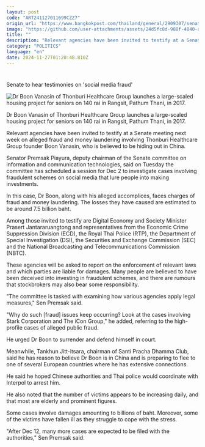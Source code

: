 ```yaml
---
layout: post
code: "ART241127011699CZZ7"
origin_url: "https://www.bangkokpost.com/thailand/general/2909307/senate-to-hear-testimonies-on-social-media-fraud"
image: "https://github.com/user-attachments/assets/24d5fc8d-988f-4840-a947-c0ded4875d98"
title: ""
description: "Relevant agencies have been invited to testify at a Senate meeting next week on alleged fraud and money laundering involving Thonburi Healthcare Group founder Boon Vanasin, who is believed to be hiding out in China."
category: "POLITICS"
language: "en"
date: 2024-11-27T01:20:48.810Z
---
```


# 

Senate to hear testimonies on 'social media fraud'

![Dr Boon Vanasin of Thonburi Healthcare Group launches a large-scaled housing project for seniors on 140 rai in Rangsit, Pathum Thani, in 2017.](https://github.com/user-attachments/assets/f3ba4aa0-6216-400b-b82f-ad33c748872f)

Dr Boon Vanasin of Thonburi Healthcare Group launches a large-scaled housing project for seniors on 140 rai in Rangsit, Pathum Thani, in 2017.

Relevant agencies have been invited to testify at a Senate meeting next week on alleged fraud and money laundering involving Thonburi Healthcare Group founder Boon Vanasin, who is believed to be hiding out in China.

Senator Premsak Piayura, deputy chairman of the Senate committee on information and communication technologies, said on Tuesday the committee has scheduled a session for Dec 2 to investigate cases involving fraudulent schemes on social media that lure people into making investments.

In this case, Dr Boon, along with his alleged accomplices, faces charges of fraud and money laundering. The losses they have caused are estimated to be around 7.5 billion baht.

Among those invited to testify are Digital Economy and Society Minister Prasert Jantararuangtong and representatives from the Economic Crime Suppression Division (ECD), the Royal Thai Police (RTP), the Department of Special Investigation (DSI), the Securities and Exchange Commission (SEC) and the National Broadcasting and Telecommunications Commission (NBTC).

These agencies will be asked to report on the enforcement of relevant laws and which parties are liable for damages. Many people are believed to have been deceived into investing in fraudulent schemes, and there are rumours that stockbrokers may also bear some responsibility.

"The committee is tasked with examining how various agencies apply legal measures," Sen Premsak said.

"Why do such \[fraud\] issues keep occurring? Look at the cases involving Stark Corporation and The iCon Group," he added, referring to the high-profile cases of alleged public fraud.

He urged Dr Boon to surrender and defend himself in court.

Meanwhile, Tankhun Jitt-itsara, chairman of Santi Pracha Dhamma Club, said he has reason to believe Dr Boon is in China and is preparing to flee to one of several European countries where he has extensive connections.

He said he hoped Chinese authorities and Thai police would coordinate with Interpol to arrest him.

He also noted that the number of victims appears to be increasing daily, and that most are elderly and prominent figures.

Some cases involve damages amounting to billions of baht. Moreover, some of the victims have fallen ill as they struggle to cope with the stress.

"After Dec 12, many more cases are expected to be filed with the authorities," Sen Premsak said.
